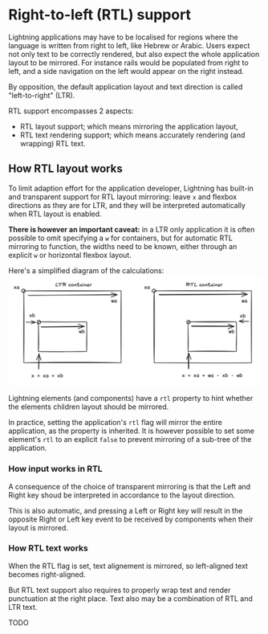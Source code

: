 # Right-to-left (RTL) support

Lightning applications may have to be localised for regions where the language is written from right to left, like Hebrew or Arabic. Users expect not only text to be correctly rendered, but also expect the whole application layout to be mirrored. For instance rails would be populated from right to left, and a side navigation on the left would appear on the right instead.

By opposition, the default application layout and text direction is called "left-to-right" (LTR).

RTL support encompasses 2 aspects:

- RTL layout support; which means mirroring the application layout,
- RTL text rendering support; which means accurately rendering (and wrapping) RTL text.

## How RTL layout works

To limit adaption effort for the application developer, Lightning has built-in and transparent support for RTL layout mirroring: leave `x` and flexbox directions as they are for LTR, and they will be interpreted automatically when RTL layout is enabled.

**There is however an important caveat:** in a LTR only application it is often possible to omit specifying a `w` for containers, but for automatic RTL mirroring to function, the widths need to be known, either through an explicit `w` or horizontal flexbox layout.

Here's a simplified diagram of the calculations:
![LTR vs RTL layout calculations](./ltr-rtl.png)

Lightning elements (and components) have a `rtl` property to hint whether the elements children layout should be mirrored.

In practice, setting the application's `rtl` flag will mirror the entire application, as the property is inherited. It is however possible to set some element's `rtl` to an explicit `false` to prevent mirroring of a sub-tree of the application.

### How input works in RTL

A consequence of the choice of transparent mirroring is that the Left and Right key shoud be interpreted in accordance to the layout direction.

This is also automatic, and pressing a Left or Right key will result in the opposite Right or Left key event to be received by components when their layout is mirrored.

### How RTL text works

When the RTL flag is set, text alignement is mirrored, so left-aligned text becomes right-aligned.

But RTL text support also requires to properly wrap text and render punctuation at the right place. Text also may be a combination of RTL and LTR text.

TODO
